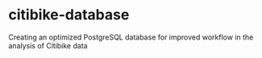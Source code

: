 # citibike-database
Creating an optimized PostgreSQL database for improved workflow in the analysis of Citibike data
